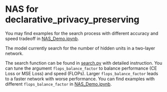 # NAS for declarative_privacy_preserving

You may find examples for the search process with different accuracy and speed tradeoff in [NAS_Demo.ipynb](NAS_Demo.ipynb).

The model currently search for the number of hidden units in a two-layer network.

The search function can be found in [search.py](search.py) with detailed instruction. You can tune the argument `flops_balance_factor` to balance performance (CE Loss or MSE Loss) and speed (FLOPs). Larger `flops_balance_factor` leads to a faster network with worse performance. You can find examples with different `flops_balance_factor` in [NAS_Demo.ipynb](NAS_Demo.ipynb).
